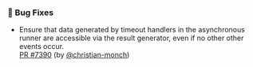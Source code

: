 <!-- Uncomment the section that is right (remove the HTML comment wrapper).-->
### 🐛 Bug Fixes

- Ensure that data generated by timeout handlers in the asynchronous
  runner are accessible via the result generator, even if no other
  other events occur.  
  [PR #7390](https://github.com/datalad/datalad/pull/7390)
  (by [@christian-monch](https://github.com/christian-monch))
